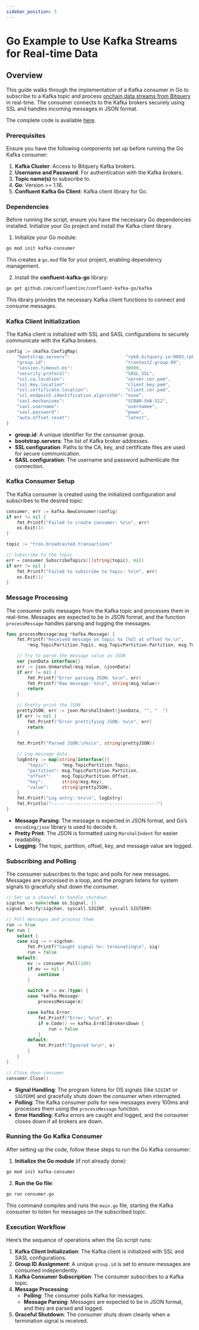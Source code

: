 ```yaml
---
sidebar_position: 3
---
```


# Go Example to Use Kafka Streams for Real-time Data

## Overview

This guide walks through the implementation of a Kafka consumer in Go to subscribe to a Kafka topic and process [onchain data streams from Bitquery](https://bitquery.io/products/streaming) in real-time. The consumer connects to the Kafka brokers securely using SSL and handles incoming messages in JSON format.

The complete code is available [here](https://github.com/bitquery/kafka-consumer-example).

### Prerequisites

Ensure you have the following components set up before running the Go Kafka consumer:

1. **Kafka Cluster**: Access to Bitquery Kafka brokers.
2. **Username and Password**: For authentication with the Kafka brokers.
3. **Topic name(s)** to subscribe to.
4. **Go**: Version >= 1.16.
5. **Confluent Kafka Go Client**: Kafka client library for Go.

### Dependencies

Before running the script, ensure you have the necessary Go dependencies installed. Initialize your Go project and install the Kafka client library.

1. Initialize your Go module:

```bash
go mod init kafka-consumer
```

This creates a `go.mod` file for your project, enabling dependency management.

2. Install the **confluent-kafka-go** library:

```bash
go get github.com/confluentinc/confluent-kafka-go/kafka
```

This library provides the necessary Kafka client functions to connect and consume messages.

### Kafka Client Initialization

The Kafka client is initialized with SSL and SASL configurations to securely communicate with the Kafka brokers.

```go
config := &kafka.ConfigMap{
    "bootstrap.servers":                     "rpk0.bitquery.io:9093,rpk1.bitquery.io:9093,rpk2.bitquery.io:9093",
    "group.id":                              "trontest2-group-99",
    "session.timeout.ms":                    30000,
    "security.protocol":                     "SASL_SSL",
    "ssl.ca.location":                       "server.cer.pem",
    "ssl.key.location":                      "client.key.pem",
    "ssl.certificate.location":              "client.cer.pem",
    "ssl.endpoint.identification.algorithm": "none",
    "sasl.mechanisms":                       "SCRAM-SHA-512",
    "sasl.username":                         "usernamee",
    "sasl.password":                         "pwww",
    "auto.offset.reset":                     "latest",
}
```

- **group.id**: A unique identifier for the consumer group.
- **bootstrap.servers**: The list of Kafka broker addresses.
- **SSL configuration**: Paths to the CA, key, and certificate files are used for secure communication.
- **SASL configuration**: The username and password authenticate the connection.

### Kafka Consumer Setup

The Kafka consumer is created using the initialized configuration and subscribes to the desired topic:

```go
consumer, err := kafka.NewConsumer(config)
if err != nil {
    fmt.Printf("Failed to create consumer: %s\n", err)
    os.Exit(1)
}

topic := "tron.broadcasted.transactions"

// Subscribe to the topic
err = consumer.SubscribeTopics([]string{topic}, nil)
if err != nil {
    fmt.Printf("Failed to subscribe to topic: %s\n", err)
    os.Exit(1)
}
```

### Message Processing

The consumer polls messages from the Kafka topic and processes them in real-time. Messages are expected to be in JSON format, and the function `processMessage` handles parsing and logging the messages.

```go
func processMessage(msg *kafka.Message) {
    fmt.Printf("Received message on topic %s [%d] at offset %v:\n",
        *msg.TopicPartition.Topic, msg.TopicPartition.Partition, msg.TopicPartition.Offset)

    // Try to parse the message value as JSON
    var jsonData interface{}
    err := json.Unmarshal(msg.Value, &jsonData)
    if err != nil {
        fmt.Printf("Error parsing JSON: %v\n", err)
        fmt.Printf("Raw message: %s\n", string(msg.Value))
        return
    }

    // Pretty print the JSON
    prettyJSON, err := json.MarshalIndent(jsonData, "", "  ")
    if err != nil {
        fmt.Printf("Error prettifying JSON: %v\n", err)
        return
    }

    fmt.Printf("Parsed JSON:\n%s\n", string(prettyJSON))

    // Log message data
    logEntry := map[string]interface{}{
        "topic":     *msg.TopicPartition.Topic,
        "partition": msg.TopicPartition.Partition,
        "offset":    msg.TopicPartition.Offset,
        "key":       string(msg.Key),
        "value":     string(prettyJSON),
    }
    fmt.Printf("Log entry: %+v\n", logEntry)
    fmt.Println("----------------------------------------")
}
```

- **Message Parsing**: The message is expected in JSON format, and Go’s `encoding/json` library is used to decode it.
- **Pretty Print**: The JSON is formatted using `MarshalIndent` for easier readability.
- **Logging**: The topic, partition, offset, key, and message value are logged.

### Subscribing and Polling

The consumer subscribes to the topic and polls for new messages. Messages are processed in a loop, and the program listens for system signals to gracefully shut down the consumer.

```go
// Set up a channel to handle shutdown
sigchan := make(chan os.Signal, 1)
signal.Notify(sigchan, syscall.SIGINT, syscall.SIGTERM)

// Poll messages and process them
run := true
for run {
    select {
    case sig := <-sigchan:
        fmt.Printf("Caught signal %v: terminating\n", sig)
        run = false
    default:
        ev := consumer.Poll(100)
        if ev == nil {
            continue
        }

        switch e := ev.(type) {
        case *kafka.Message:
            processMessage(e)

        case kafka.Error:
            fmt.Printf("Error: %v\n", e)
            if e.Code() == kafka.ErrAllBrokersDown {
                run = false
            }
        default:
            fmt.Printf("Ignored %v\n", e)
        }
    }
}

// Close down consumer
consumer.Close()
```

- **Signal Handling**: The program listens for OS signals (like `SIGINT` or `SIGTERM`) and gracefully shuts down the consumer when interrupted.
- **Polling**: The Kafka consumer polls for new messages every 100ms and processes them using the `processMessage` function.
- **Error Handling**: Kafka errors are caught and logged, and the consumer closes down if all brokers are down.

### Running the Go Kafka Consumer

After setting up the code, follow these steps to run the Go Kafka consumer:

1. **Initialize the Go module** (if not already done):

```bash
go mod init kafka-consumer
```

2. **Run the Go file**:

```bash
go run consumer.go
```

This command compiles and runs the `main.go` file, starting the Kafka consumer to listen for messages on the subscribed topic.

### Execution Workflow

Here’s the sequence of operations when the Go script runs:

1. **Kafka Client Initialization**: The Kafka client is initialized with SSL and SASL configurations.
2. **Group ID Assignment**: A unique `group.id` is set to ensure messages are consumed independently.
3. **Kafka Consumer Subscription**: The consumer subscribes to a Kafka topic.
4. **Message Processing**:
   - **Polling**: The consumer polls Kafka for messages.
   - **Message Parsing**: Messages are expected to be in JSON format, and they are parsed and logged.
5. **Graceful Shutdown**: The consumer shuts down cleanly when a termination signal is received.